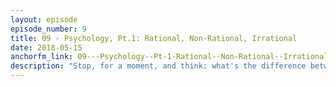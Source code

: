 ```yaml
---
layout: episode
episode_number: 9
title: 09 - Psychology, Pt.1: Rational, Non-Rational, Irrational
date: 2018-05-15
anchorfm_link: 09---Psychology--Pt-1-Rational--Non-Rational--Irrational-e1fiiu
description: "Stop, for a moment, and think: what's the difference between rational, non-rational, and irrational behavior? Today we dissect the differences - both philosophically, and tangibly. Sit back and take in part 1 of our discussion on behavioral psychology as it applies to design."
---
```

